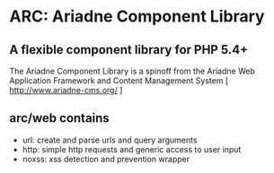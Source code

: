 ARC: Ariadne Component Library 
========================= 

A flexible component library for PHP 5.4+ 
----------------------------------------- 

The Ariadne Component Library is a spinoff from the Ariadne Web 
Application Framework and Content Management System 
[ http://www.ariadne-cms.org/ ]

arc/web contains
------------------
- url: create and parse urls and query arguments
- http: simple http requests and generic access to user input
- noxss: xss detection and prevention wrapper
